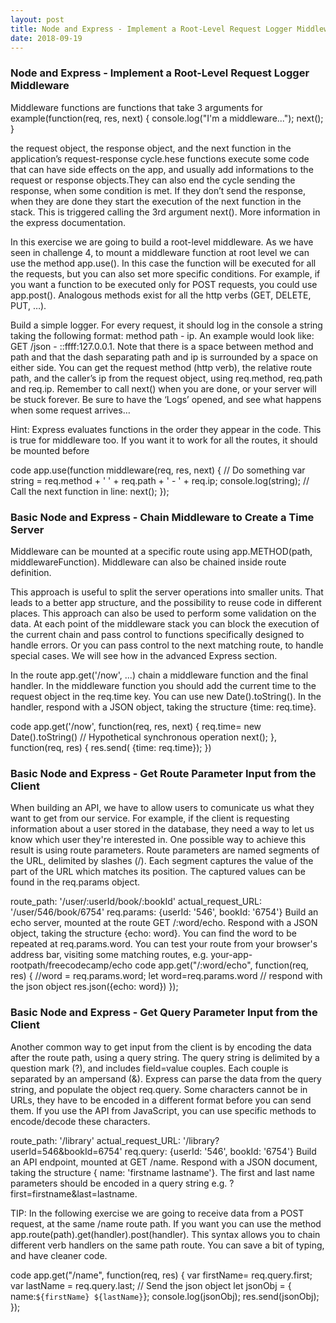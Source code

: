 ```yaml
---
layout: post
title: Node and Express - Implement a Root-Level Request Logger Middleware
date: 2018-09-19
---
```


### Node and Express - Implement a Root-Level Request Logger Middleware
Middleware functions are functions that take 3 arguments for example(function(req, res, next) {
console.log("I'm a middleware...");
next();
}

the request object, the response object, and the next function in the application’s request-response cycle.hese functions execute some code that can have side effects on the app, and usually add informations to the request or response objects.They can also end the cycle sending the response, when some condition is met. If they don’t send the response, when they are done they start the execution of the next function in the stack. This is triggered calling the 3rd argument next(). More information in the express documentation.

In this exercise we are going to build a root-level middleware. As we have seen in challenge 4, to mount a middleware function at root level we can use the method app.use(<mware-function>). In this case the function will be executed for all the requests, but you can also set more specific conditions. For example, if you want a function to be executed only for POST requests, you could use app.post(<mware-function>). Analogous methods exist for all the http verbs (GET, DELETE, PUT, …).

Build a simple logger. For every request, it should log in the console a string taking the following format: method path - ip. An example would look like: GET /json - ::ffff:127.0.0.1. Note that there is a space between method and path and that the dash separating path and ip is surrounded by a space on either side. You can get the request method (http verb), the relative route path, and the caller’s ip from the request object, using req.method, req.path and req.ip. Remember to call next() when you are done, or your server will be stuck forever. Be sure to have the ‘Logs’ opened, and see what happens when some request arrives…

Hint: Express evaluates functions in the order they appear in the code. This is true for middleware too. If you want it to work for all the routes, it should be mounted before

code
app.use(function middleware(req, res, next) {
  // Do something
   var string = req.method + ' ' + req.path + ' - ' + req.ip;
  console.log(string);
  // Call the next function in line:
  next();
});

### Basic Node and Express - Chain Middleware to Create a Time Server
Middleware can be mounted at a specific route using app.METHOD(path, middlewareFunction). Middleware can also be chained inside route definition.

This approach is useful to split the server operations into smaller units. That leads to a better app structure, and the possibility to reuse code in different places. This approach can also be used to perform some validation on the data. At each point of the middleware stack you can block the execution of the current chain and pass control to functions specifically designed to handle errors. Or you can pass control to the next matching route, to handle special cases. We will see how in the advanced Express section.

In the route app.get('/now', ...) chain a middleware function and the final handler. In the middleware function you should add the current time to the request object in the req.time key. You can use new Date().toString(). In the handler, respond with a JSON object, taking the structure {time: req.time}.

code 
app.get('/now', function(req, res, next) {
req.time= new Date().toString() // Hypothetical synchronous operation
next();
}, function(req, res) {
res.send( {time: req.time});
})

### Basic Node and Express - Get Route Parameter Input from the Client

When building an API, we have to allow users to comunicate us what they want to get from our service. For example, if the client is requesting information about a user stored in the database, they need a way to let us know which user they're interested in. One possible way to achieve this result is using route parameters. Route parameters are named segments of the URL, delimited by slashes (/). Each segment captures the value of the part of the URL which matches its position. The captured values can be found in the req.params object.

route_path: '/user/:userId/book/:bookId'
actual_request_URL: '/user/546/book/6754' 
req.params: {userId: '546', bookId: '6754'}
Build an echo server, mounted at the route GET /:word/echo. Respond with a JSON object, taking the structure {echo: word}. You can find the word to be repeated at req.params.word. You can test your route from your browser's address bar, visiting some matching routes, e.g. your-app-rootpath/freecodecamp/echo
code
app.get("/:word/echo", function(req, res) {
 //word = req.params.word;
  let word=req.params.word
  // respond with the json object
  res.json({echo: word})
});

### Basic Node and Express - Get Query Parameter Input from the Client
Another common way to get input from the client is by encoding the data after the route path, using a query string. The query string is delimited by a question mark (?), and includes field=value couples. Each couple is separated by an ampersand (&). Express can parse the data from the query string, and populate the object req.query. Some characters cannot be in URLs, they have to be encoded in a different format before you can send them. If you use the API from JavaScript, you can use specific methods to encode/decode these characters.

route_path: '/library'
actual_request_URL: '/library?userId=546&bookId=6754' 
req.query: {userId: '546', bookId: '6754'}
Build an API endpoint, mounted at GET /name. Respond with a JSON document, taking the structure { name: 'firstname lastname'}. The first and last name parameters should be encoded in a query string e.g. ?first=firstname&last=lastname.

TIP: In the following exercise we are going to receive data from a POST request, at the same /name route path. If you want you can use the method app.route(path).get(handler).post(handler). This syntax allows you to chain different verb handlers on the same path route. You can save a bit of typing, and have cleaner code.

code
 app.get("/name", function(req, res) {
var firstName= req.query.first;
  var lastName = req.query.last;
   // Send the json object
  let jsonObj = { name:`${firstName} ${lastName}`};
  console.log(jsonObj);
  res.send(jsonObj);
 });




